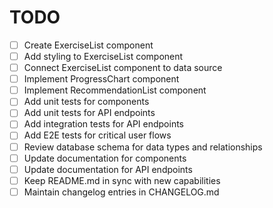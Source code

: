 # TODO

- [ ] Create ExerciseList component
- [ ] Add styling to ExerciseList component
- [ ] Connect ExerciseList component to data source
- [ ] Implement ProgressChart component
- [ ] Implement RecommendationList component
- [ ] Add unit tests for components
- [ ] Add unit tests for API endpoints
- [ ] Add integration tests for API endpoints
- [ ] Add E2E tests for critical user flows
- [ ] Review database schema for data types and relationships
- [ ] Update documentation for components
- [ ] Update documentation for API endpoints
- [ ] Keep README.md in sync with new capabilities
- [ ] Maintain changelog entries in CHANGELOG.md
